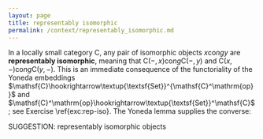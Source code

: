 ```yaml
---
layout: page
title: representably isomorphic
permalink: /context/representably_isomorphic.md
---
```

In a locally small category $\mathsf{C}$, any pair of isomorphic objects $x \mathrm{co}ng y$ are **representably isomorphic**, meaning that $\mathsf{C}(-,x)\mathrm{co}ng\mathsf{C}(-,y)$ and $\mathsf{C}(x,-) \mathrm{co}ng \mathsf{C}(y,-)$. This is an immediate consequence of the  functoriality of the Yoneda embeddings $\mathsf{C}\hookrightarrow\textup{\textsf{Set}}^{\mathsf{C}^\mathrm{op}}$ and $\mathsf{C}^\mathrm{op}\hookrightarrow\textup{\textsf{Set}}^\mathsf{C}$; see Exercise \ref{exc:rep-iso}. The Yoneda lemma supplies the converse:

SUGGESTION: representably isomorphic objects